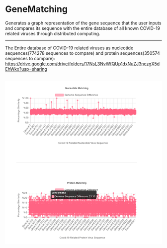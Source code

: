 # GeneMatching
Generates a graph representation of the gene sequence that the user inputs and compares its sequence with the entire database of all known COVID-19 related viruses through distributed computing.

<hr/>

The Entire database of COVID-19 related viruses as nucleotide sequences(774278 sequences to compare) and protein sequences(350574 sequences to compare): 
https://drive.google.com/drive/folders/17NsL3NvWfQUp1dxNuZJ3nezgX5dEhWkx?usp=sharing

<br>
<img src="https://github.com/DavidC123/GeneMatching/blob/master/graph.png" />
